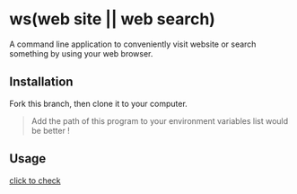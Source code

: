 # ws(web site || web search)
A command line application to conveniently visit website or search something by using your web browser.


## Installation
Fork this branch, then clone it to your computer.

> Add the path of this program to your environment variables list would be better !

## Usage
[click to check](https://github.com/joenahm/ws)